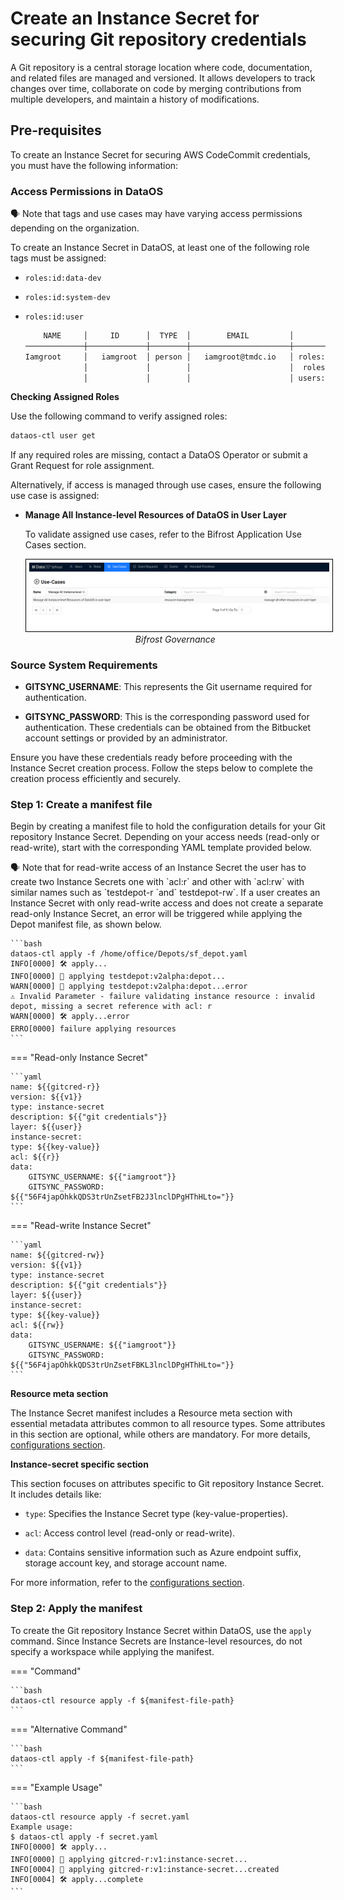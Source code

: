 # Create an Instance Secret for securing Git repository credentials

A Git repository is a central storage location where code, documentation, and related files are managed and versioned. It allows developers to track changes over time, collaborate on code by merging contributions from multiple developers, and maintain a history of modifications.

## Pre-requisites

To create an Instance Secret for securing AWS CodeCommit credentials, you must have the following information:

### **Access Permissions in DataOS**

<aside class="callout">
🗣️ Note that tags and use cases may have varying access permissions depending on the organization.
</aside>

To create an Instance Secret in DataOS, at least one of the following role tags must be assigned:

- `roles:id:data-dev`

- `roles:id:system-dev`

- `roles:id:user`

    ```bash
        NAME     │     ID      │  TYPE  │        EMAIL         │              TAGS               
    ─────────────┼─────────────┼────────┼──────────────────────┼─────────────────────────────────
    Iamgroot     │   iamgroot  │ person │   iamgroot@tmdc.io   │ roles:id:data-dev,              
                 │             │        │                      │  roles:id:user,                  
                 │             │        │                      │ users:id:iamgroot  
    ```

**Checking Assigned Roles**

Use the following command to verify assigned roles:

```bash
dataos-ctl user get
```

If any required roles are missing, contact a DataOS Operator or submit a Grant Request for role assignment.

Alternatively, if access is managed through use cases, ensure the following use case is assigned:

- **Manage All Instance-level Resources of DataOS in User Layer**

    To validate assigned use cases, refer to the Bifrost Application Use Cases section.

    <center>
    <img src="/resources/instance_secret/usecase2.png" alt="Metis UI" style="width:60rem; border: 1px solid black; padding: 5px;" />
    <figcaption><i>Bifrost Governance</i></figcaption>
    </center>

### **Source System Requirements**

- **GITSYNC\_USERNAME**: This represents the Git username required for authentication.

- **GITSYNC\_PASSWORD**: This is the corresponding password used for authentication.
    These credentials can be obtained from the Bitbucket account settings or provided by an administrator.

Ensure you have these credentials ready before proceeding with the Instance Secret creation process. Follow the steps below to complete the creation process efficiently and securely.

### **Step 1: Create a manifest file**

Begin by creating a manifest file to hold the configuration details for your Git repository Instance Secret. Depending on your access needs (read-only or read-write), start with the corresponding YAML template provided below.

<aside class="callout">
🗣️ Note that for read-write access of an  Instance Secret the user has to create two Instance Secrets one with `acl:r` and other with `acl:rw` with similar names such as `testdepot-r `and` testdepot-rw`. If a user creates an Instance Secret with only read-write access and does not create a separate read-only Instance Secret, an error will be triggered while applying the Depot manifest file, as shown below.

    ```bash
    dataos-ctl apply -f /home/office/Depots/sf_depot.yaml
    INFO[0000] 🛠 apply...                                   
    INFO[0000] 🔧 applying testdepot:v2alpha:depot...        
    WARN[0000] 🔧 applying testdepot:v2alpha:depot...error   
    ⚠️ Invalid Parameter - failure validating instance resource : invalid depot, missing a secret reference with acl: r
    WARN[0000] 🛠 apply...error                              
    ERRO[0000] failure applying resources
    ```
</aside>

=== "Read-only Instance Secret"

    ```yaml
    name: ${{gitcred-r}}
    version: ${{v1}}
    type: instance-secret
    description: ${{"git credentials"}}
    layer: ${{user}}
    instance-secret:
    type: ${{key-value}}
    acl: ${{r}}
    data:
        GITSYNC_USERNAME: ${{"iamgroot"}}
        GITSYNC_PASSWORD: ${{"56F4japOhkkQDS3trUnZsetFB2J3lnclDPgHThHLto="}}
    ```

=== "Read-write Instance Secret"

    ```yaml
    name: ${{gitcred-rw}}
    version: ${{v1}}
    type: instance-secret
    description: ${{"git credentials"}}
    layer: ${{user}}
    instance-secret:
    type: ${{key-value}}
    acl: ${{rw}}
    data:
        GITSYNC_USERNAME: ${{"iamgroot"}}
        GITSYNC_PASSWORD: ${{"56F4japOhkkQDS3trUnZsetFBKL3lnclDPgHThHLto="}}
    ```


**Resource meta section**

The Instance Secret manifest includes a Resource meta section with essential metadata attributes common to all resource types. Some attributes in this section are optional, while others are mandatory. For more details, [configurations section](/resources/instance_secret/configurations/).


**Instance-secret specific section**

This section focuses on attributes specific to Git repository Instance Secret. It includes details like:

- `type`: Specifies the Instance Secret type (key-value-properties).

- `acl`: Access control level (read-only or read-write).

- `data`: Contains sensitive information such as Azure endpoint suffix, storage account key, and storage account name.

For more information, refer to the [configurations section](/resources/instance_secret/configurations/).


### **Step 2: Apply the manifest**

To create the Git repository Instance Secret within DataOS, use the `apply` command. Since Instance Secrets are Instance-level resources, do not specify a workspace while applying the manifest.

=== "Command"

    ```bash
    dataos-ctl resource apply -f ${manifest-file-path}
    ```
=== "Alternative Command"

    ```bash
    dataos-ctl apply -f ${manifest-file-path}
    ```
=== "Example Usage"

    ```bash
    dataos-ctl resource apply -f secret.yaml
    Example usage:
    $ dataos-ctl apply -f secret.yaml
    INFO[0000] 🛠 apply...                                   
    INFO[0000] 🔧 applying gitcred-r:v1:instance-secret... 
    INFO[0004] 🔧 applying gitcred-r:v1:instance-secret...created 
    INFO[0004] 🛠 apply...complete
    ```
